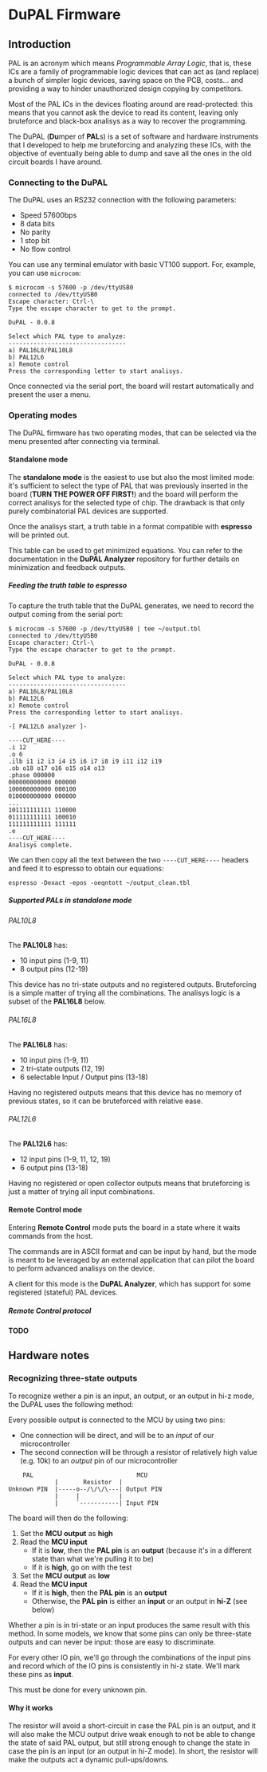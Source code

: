 # DuPAL Firmware

## Introduction

PAL is an acronym which means *Programmable Array Logic*, that is, these ICs are a family of programmable logic devices that can act as (and replace) a bunch of simpler logic devices, saving space on the PCB, costs... and providing a way to hinder unauthorized design copying by competitors.

Most of the PAL ICs in the devices floating around are read-protected: this means that you cannot ask the device to read its content, leaving only bruteforce and black-box analisys as a way to recover the programming.

The DuPAL (**Du**mper of **PAL**s) is a set of software and hardware instruments that I developed to help me bruteforcing and analyzing these ICs, with the objective of eventually being able to dump and save all the ones in the old circuit boards I have around.

### Connecting to the DuPAL

The DuPAL uses an RS232 connection with the following parameters:

- Speed 57600bps
- 8 data bits
- No parity
- 1 stop bit
- No flow control

You can use any terminal emulator with basic VT100 support.
For, example, you can use `microcom`:

```shell
$ microcom -s 57600 -p /dev/ttyUSB0
connected to /dev/ttyUSB0
Escape character: Ctrl-\
Type the escape character to get to the prompt.

DuPAL - 0.0.8

Select which PAL type to analyze:
---------------------------------
a) PAL16L8/PAL10L8
b) PAL12L6
x) Remote control
Press the corresponding letter to start analisys.
```

Once connected via the serial port, the board will restart automatically and present the user a menu.

### Operating modes

The DuPAL firmware has two operating modes, that can be selected via the menu presented after connecting via terminal.

#### Standalone mode

The **standalone mode** is the easiest to use but also the most limited mode: it's sufficient to select the type of PAL that was previously inserted in the board (**TURN THE POWER OFF FIRST!**) and the board will perform the correct analisys for the selected type of chip. The drawback is that only purely combinatorial PAL devices are supported.

Once the analisys start, a truth table in a format compatible with **espresso** will be printed out.

This table can be used to get minimized equations. You can refer to the documentation in the **DuPAL Analyzer** repository for further details on minimization and feedback outputs.

##### Feeding the truth table to espresso

To capture the truth table that the DuPAL generates, we need to record the output coming from the serial port:

```shell
$ microcom -s 57600 -p /dev/ttyUSB0 | tee ~/output.tbl
connected to /dev/ttyUSB0
Escape character: Ctrl-\
Type the escape character to get to the prompt.

DuPAL - 0.0.8

Select which PAL type to analyze:
---------------------------------
a) PAL16L8/PAL10L8
b) PAL12L6
x) Remote control
Press the corresponding letter to start analisys.

-[ PAL12L6 analyzer ]-

----CUT_HERE----
.i 12
.o 6
.ilb i1 i2 i3 i4 i5 i6 i7 i8 i9 i11 i12 i19
.ob o18 o17 o16 o15 o14 o13
.phase 000000
000000000000 000000
100000000000 000100
010000000000 000000
...
101111111111 110000
011111111111 100010
111111111111 111111
.e
----CUT_HERE----
Analisys complete.
```

We can then copy all the text between the two `----CUT_HERE----` headers and feed it to espresso to obtain our equations:

```shell
espresso -Dexact -epos -oeqntott ~/output_clean.tbl
```

##### Supported PALs in standalone mode

###### PAL10L8

The **PAL10L8** has:

- 10 input pins (1-9, 11)
- 8 output pins (12-19)

This device has no tri-state outputs and no registered outputs. Bruteforcing is a simple matter of trying all the combinations.
The analisys logic is a subset of the **PAL16L8** below.

###### PAL16L8

The **PAL16L8** has:

- 10 input pins (1-9, 11)
- 2 tri-state outputs (12, 19)
- 6 selectable Input / Output pins (13-18)

Having no registered outputs means that this device has no memory of previous states, so it can be bruteforced with relative ease.

###### PAL12L6

The **PAL12L6** has:

- 12 input pins (1-9, 11, 12, 19)
- 6 output pins (13-18)

Having no registered or open collector outputs means that bruteforcing is just a matter of trying all input combinations.

#### Remote Control mode

Entering **Remote Control** mode puts the board in a state where it waits commands from the host.

The commands are in ASCII format and can be input by hand, but the mode is meant to be leveraged by an external application that can pilot the board to perform advanced analisys on the device.

A client for this mode is the **DuPAL Analyzer**, which has support for some registered (stateful) PAL devices.

##### Remote Control protocol

**TODO**

## Hardware notes

### Recognizing three-state outputs

To recognize wether a pin is an input, an output, or an output in hi-z mode, the DuPAL uses the following method:

Every possible output is connected to the MCU by using two pins:

- One connection will be direct, and will be to an *input* of our microcontroller
- The second connection will be through a resistor of relatively high value (e.g. 10k) to an *output* pin of our microcontroller

```text
    PAL                             MCU
             |       Resistor  |
Unknown PIN  |-----o--/\/\/\---| Output PIN
             |     |           |
             |     `-----------| Input PIN
```

The board will then do the following:

1. Set the **MCU output** as **high**
2. Read the **MCU input**
    - If it is **low**, then the **PAL pin** is an **output** (because it's in a different state than what we're pulling it to be)
    - If it is **high**, go on with the test
3. Set the **MCU output** as **low**
4. Read the **MCU input**
    - If it is **high**, then the **PAL pin** is an **output**
    - Otherwise, the **PAL pin** is either an **input** or an output in **hi-Z** (see below)

Whether a pin is in tri-state or an input produces the same result with this method. In some models, we know that some pins can only be three-state outputs and can never be input: those are easy to discriminate.

For every other IO pin, we'll go through the combinations of the input pins and record which of the IO pins is consistently in hi-z state. We'll mark these pins as **input**.

This must be done for every unknown pin.

#### Why it works

The resistor will avoid a short-circuit in case the PAL pin is an output, and it will also make the MCU output drive weak enough to not be able to change the state of said PAL output, but still strong enough to change the state in case the pin is an input (or an output in hi-Z mode).
In short, the resistor will make the outputs act a dynamic pull-ups/downs.
